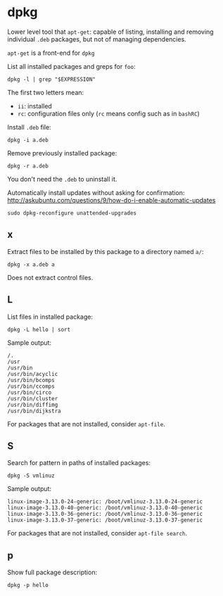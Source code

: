 # dpkg

Lower level tool that `apt-get`: capable of listing, installing and removing individual `.deb` packages, but not of managing dependencies.

`apt-get` is a front-end for `dpkg`

List all installed packages and greps for `foo`:

    dpkg -l | grep "$EXPRESSION"

The first two letters mean:

- `ii`: installed
- `rc`: configuration files only (`rc` means config such as in `bashRC`)

Install `.deb` file:

    dpkg -i a.deb

Remove previously installed package:

    dpkg -r a.deb

You don't need the `.deb` to uninstall it.

Automatically install updates without asking for confirmation: <http://askubuntu.com/questions/9/how-do-i-enable-automatic-updates>

    sudo dpkg-reconfigure unattended-upgrades

## x

Extract files to be installed by this package to a directory named `a/`:

    dpkg -x a.deb a

Does not extract control files.

## L

List files in installed package:

    dpkg -L hello | sort

Sample output:

    /.
    /usr
    /usr/bin
    /usr/bin/acyclic
    /usr/bin/bcomps
    /usr/bin/ccomps
    /usr/bin/circo
    /usr/bin/cluster
    /usr/bin/diffimg
    /usr/bin/dijkstra

For packages that are not installed, consider `apt-file`.

## S

Search for pattern in paths of installed packages:

    dpkg -S vmlinuz

Sample output:

    linux-image-3.13.0-24-generic: /boot/vmlinuz-3.13.0-24-generic
    linux-image-3.13.0-40-generic: /boot/vmlinuz-3.13.0-40-generic
    linux-image-3.13.0-36-generic: /boot/vmlinuz-3.13.0-36-generic
    linux-image-3.13.0-37-generic: /boot/vmlinuz-3.13.0-37-generic

For packages that are not installed, consider `apt-file search`.

## p

Show full package description:

    dpkg -p hello
